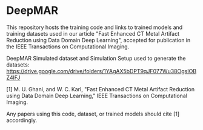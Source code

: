 # DeepMAR
This repository hosts the training code and links to trained models and training datasets used in our article "Fast Enhanced CT Metal Artifact Reduction using Data Domain Deep Learning", accepted for publication in the IEEE Transactions on Computational Imaging.


DeepMAR Simulated dataset and Simulation Setup used to generate the datasets: https://drive.google.com/drive/folders/1YAgAX5bDPT9qJF077Wu38OgsIOBZ4lFJ



[1] M. U. Ghani, and W. C. Karl, "Fast Enhanced CT Metal Artifact Reduction using Data Domain Deep Learning," IEEE Transactions on Computational Imaging.

Any papers using this code, dataset, or trained models should cite [1] accordingly.

